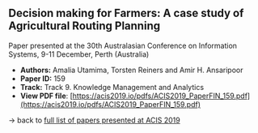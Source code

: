 ## Decision making for Farmers: A case study of Agricultural Routing Planning

Paper presented at the 30th Australasian Conference on Information Systems, 9-11 December, Perth (Australia)
- **Authors:** Amalia Utamima, Torsten Reiners and Amir H. Ansaripoor
- **Paper ID:** 159
- **Track:** Track 9. Knowledge Management and Analytics
- **View PDF file**: [https://acis2019.io/pdfs/ACIS2019_PaperFIN_159.pdf](https://acis2019.io/pdfs/ACIS2019_PaperFIN_159.pdf)

&rarr; back to [full list of papers presented at ACIS 2019](https://acis2019.io/)